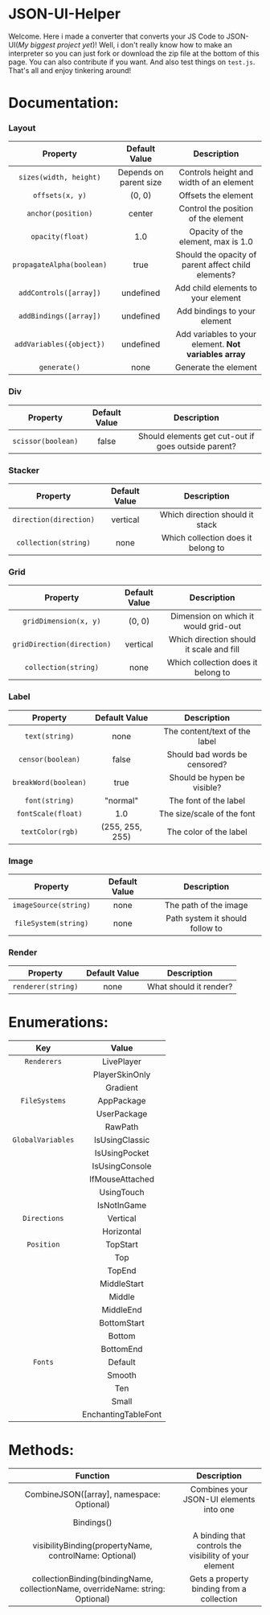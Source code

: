 # JSON-UI-Helper

Welcome. Here i made a converter that converts
your JS Code to JSON-UI(*My biggest project yet*)! Well, i don't really know how
to make an interpreter so you can just fork or download
the zip file at the bottom of this page. You can also
contribute if you want. And also test things on ```test.js```.
That's all and enjoy tinkering around!

# Documentation:

### Layout

| Property | Default Value | Description |
| :------: | :-----------: | :---------: |
| ```sizes(width, height)``` | Depends on parent size | Controls height and width of an element |
| ```offsets(x, y)``` | (0, 0) | Offsets the element |
| ```anchor(position)``` | center | Control the position of the element |
| ```opacity(float)``` | 1.0 | Opacity of the element, max is 1.0 |
| ```propagateAlpha(boolean)``` | true | Should the opacity of parent affect child elements? |
| ```addControls([array])``` | undefined | Add child elements to your element |
| ```addBindings([array])``` | undefined | Add bindings to your element |
| ```addVariables({object})``` | undefined | Add variables to your element. **Not variables array** |
| ```generate()``` | none | Generate the element |

### Div

| Property | Default Value | Description |
| :------: | :-----------: | :---------: |
| ```scissor(boolean)``` | false | Should elements get cut-out if goes outside parent? |

### Stacker

| Property | Default Value | Description |
| :------: | :-----------: | :---------: |
| ```direction(direction)``` | vertical | Which direction should it stack |
| ```collection(string)``` | none | Which collection does it belong to |

### Grid

| Property | Default Value | Description |
| :------: | :-----------: | :---------: |
| ```gridDimension(x, y)``` | (0, 0) | Dimension on which it would grid-out |
| ```gridDirection(direction)``` | vertical | Which direction should it scale and fill |
| ```collection(string)``` | none | Which collection does it belong to |

### Label

| Property | Default Value | Description |
| :------: | :-----------: | :---------: |
| ```text(string)``` | none | The content/text of the label |
| ```censor(boolean)``` | false | Should bad words be censored? |
| ```breakWord(boolean)``` | true | Should be hypen be visible? |
| ```font(string)``` | "normal" | The font of the label |
| ```fontScale(float)``` | 1.0 | The size/scale of the font |
| ```textColor(rgb)``` | (255, 255, 255) | The color of the label |

### Image

| Property | Default Value | Description |
| :------: | :-----------: | :---------: |
| ```imageSource(string)``` | none | The path of the image |
| ```fileSystem(string)``` | none | Path system it should follow to |

### Render

| Property | Default Value | Description |
| :------: | :-----------: | :---------: |
| ```renderer(string)``` | none | What should it render? |

# Enumerations:

| Key | Value |
| :-: | :---: |
| ```Renderers``` | LivePlayer |
|                 | PlayerSkinOnly |
|                 | Gradient |
| ```FileSystems``` | AppPackage |
|                   | UserPackage |
|                   | RawPath |
| ```GlobalVariables``` | IsUsingClassic |
|                       | IsUsingPocket |
|                       | IsUsingConsole |
|                       | IfMouseAttached |
|                       | UsingTouch |
|                       | IsNotInGame |
| ```Directions``` | Vertical |
|                  | Horizontal |
| ```Position``` | TopStart |
|                | Top |
|                | TopEnd |
|                | MiddleStart |
|                | Middle |
|                | MiddleEnd |
|                | BottomStart |
|                | Bottom |
|                | BottomEnd |
| ```Fonts``` | Default |
|             | Smooth |
|             | Ten |
|             | Small |
|             | EnchantingTableFont |

# Methods:

| Function | Description |
| :------: | :---------: |
| CombineJSON([array], namespace: Optional) | Combines your JSON-UI elements into one |
| Bindings() | |
| visibilityBinding(propertyName, controlName: Optional) | A binding that controls the visibility of your element |
| collectionBinding(bindingName, collectionName, overrideName: string: Optional) | Gets a property binding from a collection |